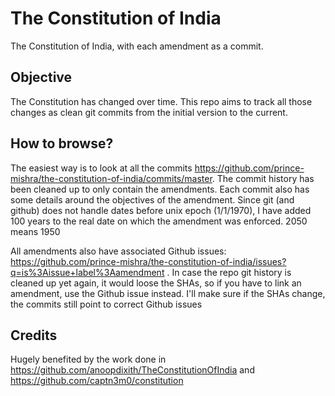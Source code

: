 # The Constitution of India
The Constitution of India, with each amendment as a commit.

## Objective
The Constitution has changed over time. This repo aims to track all those changes as clean git commits from the initial version to the current. 

## How to browse?
The easiest way is to look at all the commits https://github.com/prince-mishra/the-constitution-of-india/commits/master. The commit history has been cleaned up to only contain the amendments.
Each commit also has some details around the objectives of the amendment. 
Since git (and github) does not handle dates before unix epoch (1/1/1970), I have added 100 years to the real date on which the amendment was enforced. 2050 means 1950


All amendments also have associated Github issues: https://github.com/prince-mishra/the-constitution-of-india/issues?q=is%3Aissue+label%3Aamendment . In case the repo git history is cleaned up yet again, it would loose the SHAs, so if you have to link an amendment, use the Github issue instead. I'll make sure if the SHAs change, the commits still point to correct Github issues

## Credits
Hugely benefited by the work done in https://github.com/anoopdixith/TheConstitutionOfIndia and https://github.com/captn3m0/constitution


